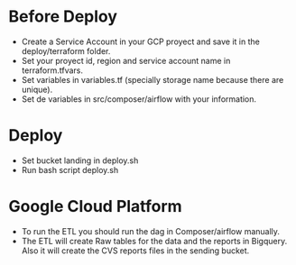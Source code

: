 # Before Deploy
- Create a Service Account in your GCP proyect and save it in the deploy/terraform folder.
- Set your proyect id, region and service account name in terraform.tfvars.
- Set variables in variables.tf (specially storage name because there are unique).
- Set de variables in src/composer/airflow with your information.

# Deploy
- Set bucket landing in deploy.sh
- Run bash script deploy.sh   

# Google Cloud Platform
- To run the ETL you should run the dag in Composer/airflow manually.
- The ETL will create Raw tables for the data and the reports in Bigquery.  Also it will create the CVS reports files in the sending bucket.